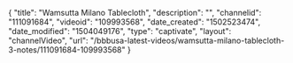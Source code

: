 {
    "title": "Wamsutta Milano Tablecloth",
    "description": "",
    "channelid": "111091684",
    "videoid": "109993568",
    "date_created": "1502523474",
    "date_modified": "1504049176",
    "type": "captivate",
    "layout": "channelVideo",
    "url": "\/bbbusa-latest-videos\/wamsutta-milano-tablecloth-3-notes\/111091684-109993568"
}